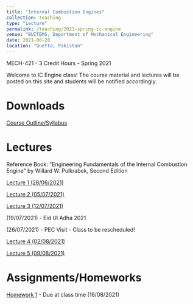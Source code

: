 ```yaml
---
title: "Internal Combustion Engines"
collection: teaching
type: "Lecture"
permalink: /teaching/2021-spring-ic-engine
venue: "BUITEMS, Department of Mechanical Engineering"
date: 2021-06-28
location: "Quetta, Pakistan"
---
```


MECH-421 - 3 Credit Hours - Spring 2021

<!---
Internal Combustion Engines
======
-->

Welcome to IC Engine class! 
The course material and lectures will be posted on this site and students will be notified accordingly. 

Downloads
======
[Course Outline/Syllabus](https://github.com/kashifliaqat/kashifliaqat.github.io/raw/master/files/ic_syllabus.pdf)

Lectures
======
Reference Book: "Engineering Fundamentals of the Internal Combustion Engine" by Willard W. Pulkrabek, Second Edition

[Lecture 1 (28/06/2021)](https://github.com/kashifliaqat/kashifliaqat.github.io/raw/master/files/IC_Engine_1.pdf)

[Lecture 2 (05/07/2021)](https://github.com/kashifliaqat/kashifliaqat.github.io/raw/master/files/ic_engine_2021/IC_Engine_2.pdf) 

[Lecture 3 (12/07/2021)](https://github.com/kashifliaqat/kashifliaqat.github.io/raw/master/files/ic_engine_2021/IC_Engine_3.pdf)

(19/07/2021) - Eid Ul Adha 2021 

(26/07/2021) - PEC Visit - Class to be rescheduled!

[Lecture 4 (02/08/2021)](https://github.com/kashifliaqat/kashifliaqat.github.io/raw/master/files/ic_engine_2021/IC_Engine_4.pdf)

[Lecture 5 (09/08/2021)](https://github.com/kashifliaqat/kashifliaqat.github.io/raw/master/files/ic_engine_2021/IC_Engine_5.pdf)

Assignments/Homeworks
======
[Homework 1](https://github.com/kashifliaqat/kashifliaqat.github.io/raw/master/files/ic_engine_2021/Homework_1_IC_Engine.pdf) - Due at class time (16/08/2021)
